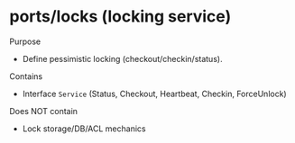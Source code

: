 # ports/locks (locking service)

Purpose
- Define pessimistic locking (checkout/checkin/status).

Contains
- Interface `Service` (Status, Checkout, Heartbeat, Checkin, ForceUnlock)

Does NOT contain
- Lock storage/DB/ACL mechanics
